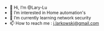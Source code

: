 - 👋 Hi, I’m @Lary-Lu
- 👀 I’m interested in Home automation's
- 🌱 I’m currently learning network security
- 📫 How to reach me : j.larkowski@gmail.com

<!---
Lary-Lu/Lary-Lu is a ✨ special ✨ repository because its `README.md` (this file) appears on your GitHub profile.
You can click the Preview link to take a look at your changes.
--->
